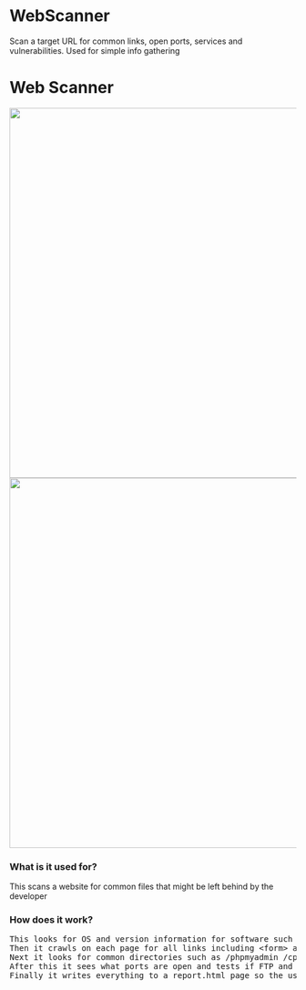 # WebScanner
Scan a target URL for common links, open ports, services and vulnerabilities. Used for simple info gathering
<h1>Web Scanner</h1>
<img src="https://i.imgur.com/ClAJrqS.gif" width="650" />
<img src="https://i.imgur.com/rTxWOuC.png" width="650" />
<h3>What is it used for?</h3>
<p>This scans a website for common files that might be left behind by the developer</p>

<h3>How does it work?</h3>
<pre>This looks for OS and version information for software such as apache/nginx
Then it crawls on each page for all links including &lt;form&gt; actions and &lt;a&gt; hrefs
Next it looks for common directories such as /phpmyadmin /cpanel /wp-admin etc
After this it sees what ports are open and tests if FTP and SSH connections are able to be made
Finally it writes everything to a report.html page so the user has a good idea of how the site is layed out.</pre>
